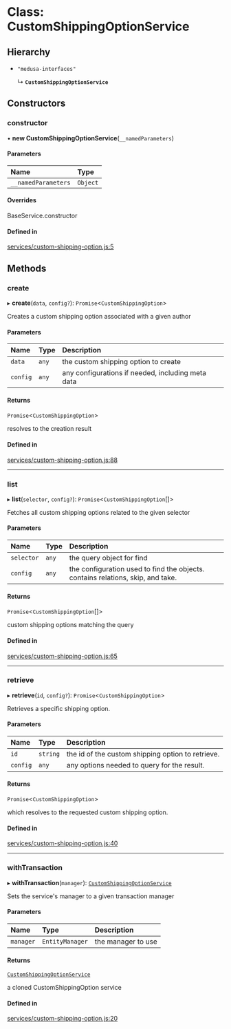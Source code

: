 # Class: CustomShippingOptionService

## Hierarchy

- `"medusa-interfaces"`

  ↳ **`CustomShippingOptionService`**

## Constructors

### constructor

• **new CustomShippingOptionService**(`__namedParameters`)

#### Parameters

| Name | Type |
| :------ | :------ |
| `__namedParameters` | `Object` |

#### Overrides

BaseService.constructor

#### Defined in

[services/custom-shipping-option.js:5](https://github.com/edihasaj/medusa/blob/1cc4f9ac/packages/medusa/src/services/custom-shipping-option.js#L5)

## Methods

### create

▸ **create**(`data`, `config?`): `Promise`<`CustomShippingOption`\>

Creates a custom shipping option associated with a given author

#### Parameters

| Name | Type | Description |
| :------ | :------ | :------ |
| `data` | `any` | the custom shipping option to create |
| `config` | `any` | any configurations if needed, including meta data |

#### Returns

`Promise`<`CustomShippingOption`\>

resolves to the creation result

#### Defined in

[services/custom-shipping-option.js:88](https://github.com/edihasaj/medusa/blob/1cc4f9ac/packages/medusa/src/services/custom-shipping-option.js#L88)

___

### list

▸ **list**(`selector`, `config?`): `Promise`<`CustomShippingOption`[]\>

Fetches all custom shipping options related to the given selector

#### Parameters

| Name | Type | Description |
| :------ | :------ | :------ |
| `selector` | `any` | the query object for find |
| `config` | `any` | the configuration used to find the objects. contains relations, skip, and take. |

#### Returns

`Promise`<`CustomShippingOption`[]\>

custom shipping options matching the query

#### Defined in

[services/custom-shipping-option.js:65](https://github.com/edihasaj/medusa/blob/1cc4f9ac/packages/medusa/src/services/custom-shipping-option.js#L65)

___

### retrieve

▸ **retrieve**(`id`, `config?`): `Promise`<`CustomShippingOption`\>

Retrieves a specific shipping option.

#### Parameters

| Name | Type | Description |
| :------ | :------ | :------ |
| `id` | `string` | the id of the custom shipping option to retrieve. |
| `config` | `any` | any options needed to query for the result. |

#### Returns

`Promise`<`CustomShippingOption`\>

which resolves to the requested custom shipping option.

#### Defined in

[services/custom-shipping-option.js:40](https://github.com/edihasaj/medusa/blob/1cc4f9ac/packages/medusa/src/services/custom-shipping-option.js#L40)

___

### withTransaction

▸ **withTransaction**(`manager`): [`CustomShippingOptionService`](CustomShippingOptionService.md)

Sets the service's manager to a given transaction manager

#### Parameters

| Name | Type | Description |
| :------ | :------ | :------ |
| `manager` | `EntityManager` | the manager to use |

#### Returns

[`CustomShippingOptionService`](CustomShippingOptionService.md)

a cloned CustomShippingOption service

#### Defined in

[services/custom-shipping-option.js:20](https://github.com/edihasaj/medusa/blob/1cc4f9ac/packages/medusa/src/services/custom-shipping-option.js#L20)
